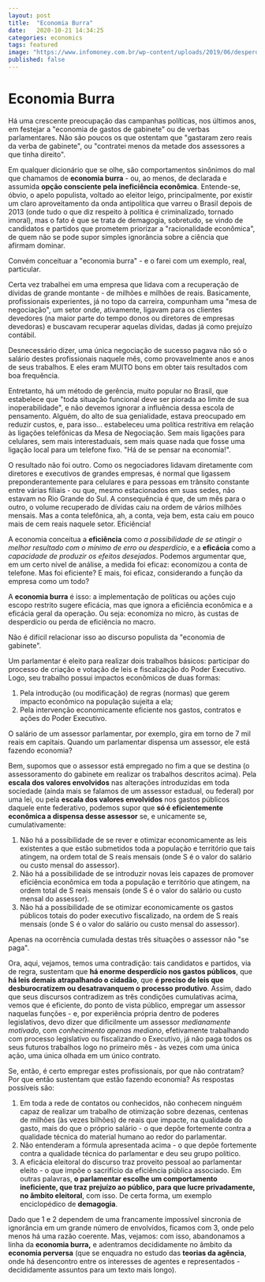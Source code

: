 ```yaml
---
layout: post
title:  "Economia Burra"
date:   2020-10-21 14:34:25
categories: economics
tags: featured
image: "https://www.infomoney.com.br/wp-content/uploads/2019/06/desperdicio-dinheiro.jpg"
published: false
---
```

# Economia Burra
Há uma crescente preocupação das campanhas políticas, nos últimos anos, em festejar a "economia de gastos de gabinete" ou de verbas parlamentares. Não são poucos os que ostentam que "gastaram zero reais da verba de gabinete", ou "contratei menos da metade dos assessores a que tinha direito".

Em qualquer dicionário que se olhe, são comportamentos sinônimos do mal que chamamos de **economia burra** - ou, ao menos, de declarada e assumida **opção consciente pela ineficiência econômica**. Entende-se, óbvio, o apelo populista, voltado ao eleitor leigo, principalmente, por existir um claro aproveitamento da onda antipolítica que varreu o Brasil depois de 2013 (onde tudo o que diz respeito à política é criminalizado, tornado imoral), mas o fato é que se trata de demagogia, sobretudo, se vindo de candidatos e partidos que prometem priorizar a "racionalidade econômica", de quem não se pode supor simples ignorância sobre a ciência que afirmam dominar.

Convém conceituar a "economia burra" - e o farei com um exemplo, real, particular.

Certa vez trabalhei em uma empresa que lidava com a recuperação de dívidas de grande montante - de milhões e milhões de reais. Basicamente, profissionais experientes, já no topo da carreira, compunham uma "mesa de negociação", um setor onde, ativamente, ligavam para os clientes devedores (na maior parte do tempo donos ou diretores de empresas devedoras) e buscavam recuperar aquelas dívidas, dadas já como prejuízo contábil.

Desnecessário dizer, uma única negociação de sucesso pagava não só o salário destes profissionais naquele mês, como provavelmente anos e anos de seus trabalhos. E eles eram MUITO bons em obter tais resultados com boa frequência.

Entretanto, há um método de gerência, muito popular no Brasil, que estabelece que "toda situação funcional deve ser piorada ao limite de sua inoperabilidade", e não devemos ignorar a influência dessa escola de pensamento. Alguém, do alto de sua genialidade, estava preocupado em reduzir custos, e, para isso... estabeleceu uma política restritiva em relação às ligações telefônicas da Mesa de Negociação. Sem mais ligações para celulares, sem mais interestaduais, sem mais quase nada que fosse uma ligação local para um telefone fixo. "Há de se pensar na economia!".

O resultado não foi outro. Como os negociadores lidavam diretamente com diretores e executivos de grandes empresas, é normal que ligassem preponderantemente para celulares e para pessoas em trânsito constante entre várias filiais - ou que, mesmo estacionados em suas sedes, não estavam no Rio Grande do Sul. A consequência é que, de um mês para o outro, o volume recuperado de dívidas caiu na ordem de vários milhões mensais. Mas a conta telefônica, ah, a conta, veja bem, esta caiu em pouco mais de cem reais naquele setor. Eficiência!

A economia conceitua a **eficiência** como *a possibilidade de se atingir o melhor resultado com o mínimo de erro ou desperdício*, e a **eficácia** como a *capacidade de produzir os efeitos desejados*. Podemos argumentar que, em um certo nível de análise, a medida foi eficaz: economizou a conta de telefone. Mas foi eficiente? E mais, foi eficaz, considerando a função da empresa como um todo?

A **economia burra** é isso: a implementação de políticas ou ações cujo escopo restrito sugere eficácia, mas que ignora a eficiência econômica e a eficácia geral da operação. Ou seja: economiza no micro, às custas de desperdício ou perda de eficiência no macro.

Não é difícil relacionar isso ao discurso populista da "economia de gabinete".

Um parlamentar é eleito para realizar dois trabalhos básicos: participar do processo de criação e votação de leis e fiscalização do Poder Executivo. Logo, seu trabalho possui impactos econômicos de duas formas:

 1. Pela introdução (ou modificação) de regras (normas) que gerem impacto econômico na população sujeita a ela; 
 2. Pela intervenção  economicamente eficiente nos gastos, contratos e ações do Poder Executivo.

O salário de um assessor parlamentar, por exemplo, gira em torno de 7 mil reais em capitais. Quando um parlamentar dispensa um assessor, ele está fazendo economia?

Bem, supomos que o assessor está empregado no fim a que se destina (o assessoramento do gabinete em realizar os trabalhos descritos acima). Pela **escala dos valores envolvidos** nas alterações introduzidas em toda sociedade (ainda mais se falamos de um assessor estadual, ou federal) por uma lei, ou pela **escala dos valores envolvidos** nos gastos públicos daquele ente federativo, podemos supor que **só é eficientemente econômica a dispensa desse assessor** se, e unicamente se, cumulativamente:

 1. Não há a possibilidade de se rever e otimizar economicamente as leis existentes a que estão submetidos toda a população e território que tais atingem, na ordem total de S reais mensais (onde S é o valor do salário ou custo mensal do assessor).
 2. Não há a possibilidade de se introduzir novas leis capazes de promover eficiência econômica em toda a população e território que atingem, na ordem total de S reais mensais (onde S é o valor do salário ou custo mensal do assessor).
 3. Não há a possibilidade de se otimizar economicamente os gastos públicos totais do poder executivo fiscalizado, na ordem de S reais mensais (onde S é o valor do salário ou custo mensal do assessor).

Apenas na ocorrência cumulada destas três situações o assessor não "se paga".

Ora, aqui, vejamos, temos uma contradição: tais candidatos e partidos, via de regra, sustentam que **há enorme desperdício nos gastos públicos**, que **há leis demais atrapalhando o cidadão**, que **é preciso de leis que desburocratizem ou desatravanquem o processo produtivo**. Assim, dado que seus discursos contradizem as três condições cumulativas acima, vemos que é eficiente, do ponto de vista público, empregar um assessor naquelas funções - e, por experiência própria dentro de poderes legislativos, devo dizer que dificilmente um assessor *medianamente motivado*, com *conhecimento apenas mediano*, efetivamente trabalhando com processo legislativo ou fiscalizando o Executivo, já não paga todos os seus futuros trabalhos logo no primeiro mês - às vezes com uma única ação, uma única olhada em um único contrato.

Se, então, é certo empregar estes profissionais, por que não contratam? Por que então sustentam que estão fazendo economia? As respostas possíveis são:

 1. Em toda a rede de contatos ou conhecidos, não conhecem ninguém capaz de realizar um trabalho de otimização sobre dezenas, centenas de milhões (às vezes bilhões) de reais que impacte, na qualidade do gasto, mais do que o próprio salário - o que depõe fortemente contra a qualidade técnica do material humano ao redor do parlamentar.
 2. Não entenderam a fórmula apresentada acima - o que depõe fortemente contra a qualidade técnica do parlamentar e deu seu grupo político.    
 3. A eficácia eleitoral do discurso traz proveito pessoal ao parlamentar eleito - o que impõe o sacrifício da eficiência pública associado. Em outras palavras, **o parlamentar escolhe um comportamento ineficiente, que traz prejuízo ao público, para que lucre privadamente, no âmbito eleitoral**, com isso. De certa forma, um exemplo enciclopédico de **demagogia**.

Dado que 1 e 2 dependem de uma francamente impossível sincronia de ignorância em um grande número de envolvidos, ficamos com 3, onde pelo menos há uma razão coerente. Mas, vejamos: com isso, abandonamos a linha da **economia burra,** e adentramos decididamente no âmbito da **economia perversa** (que se enquadra no estudo das **teorias da agência**, onde há desencontro entre os interesses de agentes e representados - decididamente assuntos para um texto mais longo). 


<!--stackedit_data:
eyJoaXN0b3J5IjpbLTE3MzQ1MjUwNzQsMTM1OTgxNzMzMSwtOT
U4MDEyMDUzLC0yODI4MDEwMjQsLTEwOTc3MTg3OTIsLTg5MzM4
ODQyMCwxOTUyOTYzNzMwLDIwNjcyNjc3NzYsLTMzMjQ1NTM2M1
19
-->